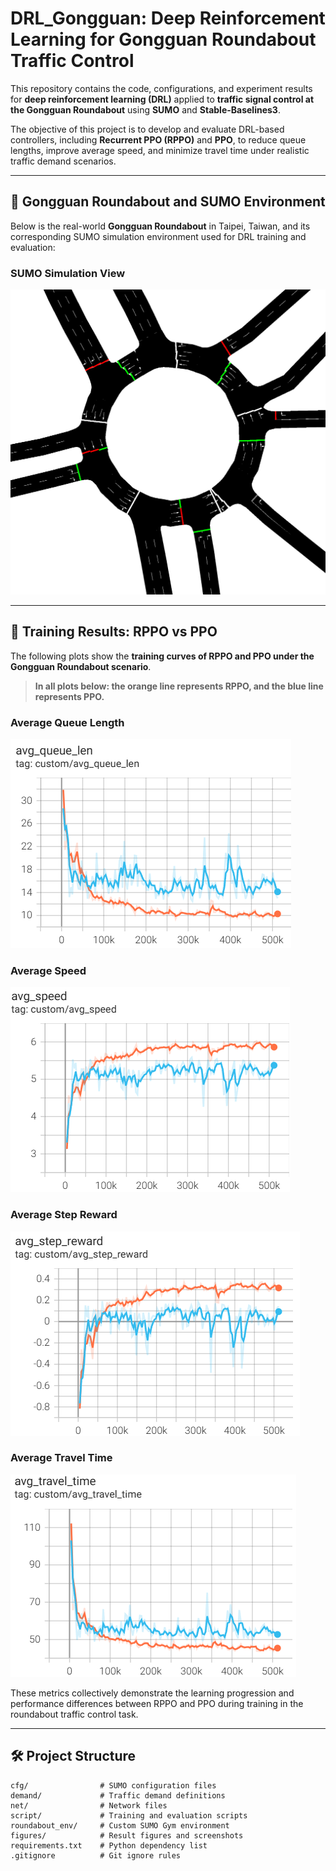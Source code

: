 # DRL_Gongguan: Deep Reinforcement Learning for Gongguan Roundabout Traffic Control

This repository contains the code, configurations, and experiment results for **deep reinforcement learning (DRL)** applied to **traffic signal control at the Gongguan Roundabout** using **SUMO** and **Stable-Baselines3**.

The objective of this project is to develop and evaluate DRL-based controllers, including **Recurrent PPO (RPPO)** and **PPO**, to reduce queue lengths, improve average speed, and minimize travel time under realistic traffic demand scenarios.

---

## 📍 Gongguan Roundabout and SUMO Environment

Below is the real-world **Gongguan Roundabout** in Taipei, Taiwan, and its corresponding SUMO simulation environment used for DRL training and evaluation:

### SUMO Simulation View
![Sumo_roundabout](https://github.com/chenyuuuuuu/DRL_Gongguan/blob/main/figures/Sumo_roundabout.png?raw=true)

---

## 🚀 Training Results: RPPO vs PPO

The following plots show the **training curves of RPPO and PPO under the Gongguan Roundabout scenario**.

> **In all plots below: the orange line represents RPPO, and the blue line represents PPO.**

### Average Queue Length
![avg_queue_length](https://github.com/chenyuuuuuu/DRL_Gongguan/blob/main/figures/avg_queue_length.png?raw=true)

### Average Speed
![avg_speed](https://github.com/chenyuuuuuu/DRL_Gongguan/blob/main/figures/avg_speed.png?raw=true)

### Average Step Reward
![avg_step_reward](https://github.com/chenyuuuuuu/DRL_Gongguan/blob/main/figures/avg_step_reward.png?raw=true)

### Average Travel Time
![avg_travel_time](https://github.com/chenyuuuuuu/DRL_Gongguan/blob/main/figures/avg_travel_time.png?raw=true)

These metrics collectively demonstrate the learning progression and performance differences between RPPO and PPO during training in the roundabout traffic control task.

---

## 🛠️ Project Structure

```plaintext
cfg/                # SUMO configuration files
demand/             # Traffic demand definitions
net/                # Network files
script/             # Training and evaluation scripts
roundabout_env/     # Custom SUMO Gym environment
figures/            # Result figures and screenshots
requirements.txt    # Python dependency list
.gitignore          # Git ignore rules


